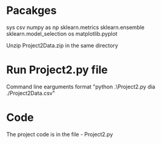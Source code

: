 # Pacakges

sys
csv
numpy as np
sklearn.metrics
sklearn.ensemble
sklearn.model_selection
os
matplotlib.pyplot

Unzip Project2Data.zip in the same directory

# Run Project2.py file

Command line earguments format "python .\Project2.py dia ./Project2Data.csv"

# Code

The project code is in the file - Project2.py
